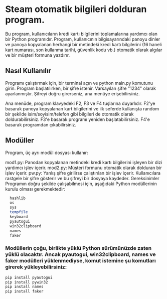 # Steam otomatik bilgileri dolduran program.
Bu program, kullanıcıların kredi kartı bilgilerini toplamalarına yardımcı olan bir Python programıdır. Program, kullanıcının bilgisayarındaki panoyu dinler ve panoya kopyalanan herhangi bir metindeki kredi kartı bilgilerini (16 haneli kart numarası, son kullanma tarihi, güvenlik kodu vb.) otomatik olarak algılar ve bir müşteri formuna yazdırır.

## Nasıl Kullanılır
Programı çalıştırmak için, bir terminal açın ve python main.py komutunu girin. Program başlatılırken, bir şifre istenir. Varsayılan şifre "1234" olarak ayarlanmıştır. Şifreyi doğru girerseniz, ana menüye erişebilirsiniz.

Ana menüde, program klavyedeki F2, F3 ve F4 tuşlarına duyarlıdır. F2'ye basarak panoya kopyalanan kart bilgilerini ve ilk seferde kullanışta random bir şekilde isim/soyisim/telefon gibi bilgileri de otomatik olarak doldurabilirsiniz. F3'e basarak programı yeniden başlatabilirsiniz. F4'e basarak programdan çıkabilirsiniz.

## Modüller
Program, üç ayrı modül dosyası kullanır:

mod1.py: Panodan kopyalanan metindeki kredi kartı bilgilerini işleyen bir dizi yardımcı işlev içerir.
mod2.py: Müşteri formunu otomatik olarak dolduran bir işlev içerir.
pw.py: Yanlış şifre girilirse çalıştırılan bir işlev içerir. Kullanıcılara rastgele bir şifre gösterir ve bu şifreyi bir dosyaya kaydeder.
Gereksinimler
Programın doğru şekilde çalışabilmesi için, aşağıdaki Python modüllerinin kurulu olması gerekmektedir:
```bash
  hashlib
  os
  sys
  tempfile
  keyboard
  pyautogui
  win32clipboard
  names
  faker
```



### Modüllerin çoğu, birlikte yüklü Python sürümünüzde zaten yüklü olacaktır. Ancak pyautogui, win32clipboard, names ve faker modülleri yüklenmediyse, komut istemine şu komutları girerek yükleyebilirsiniz:
```bash
pip install pyautogui
pip install pywin32
pip install names
pip install faker
```



  
